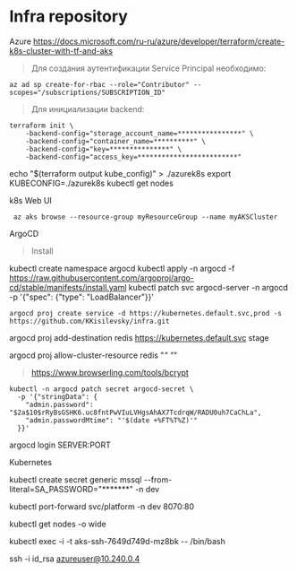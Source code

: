 # Infra repository

Azure https://docs.microsoft.com/ru-ru/azure/developer/terraform/create-k8s-cluster-with-tf-and-aks 

> Для создания аутентификации Service Principal необходимо:
```
az ad sp create-for-rbac --role="Contributor" --scopes="/subscriptions/SUBSCRIPTION_ID"
```

> Для инициализации backend:
```
terraform init \
    -backend-config="storage_account_name=****************" \
    -backend-config="container_name=**********" \
    -backend-config="key=***************" \
    -backend-config="access_key=*************************"
```

echo "$(terraform output kube_config)" > ./azurek8s
export KUBECONFIG=./azurek8s
kubectl get nodes

k8s Web UI 
```
 az aks browse --resource-group myResourceGroup --name myAKSCluster
```


ArgoCD
> Install

kubectl create namespace argocd
kubectl apply -n argocd -f https://raw.githubusercontent.com/argoproj/argo-cd/stable/manifests/install.yaml
kubectl patch svc argocd-server -n argocd -p '{"spec": {"type": "LoadBalancer"}}'
```
argocd proj create service -d https://kubernetes.default.svc,prod -s https://github.com/KKisilevsky/infra.git
```
argocd proj add-destination redis https://kubernetes.default.svc stage

argocd proj allow-cluster-resource redis "*" "*"

> https://www.browserling.com/tools/bcrypt
```
kubectl -n argocd patch secret argocd-secret \
  -p '{"stringData": {
    "admin.password": "$2a$10$rRyBsGSHK6.uc8fntPwVIuLVHgsAhAX7TcdrqW/RADU0uh7CaChLa",
    "admin.passwordMtime": "'$(date +%FT%T%Z)'"
  }}'
```

argocd login SERVER:PORT


Kubernetes

kubectl create secret generic mssql --from-literal=SA_PASSWORD="*******" -n dev

kubectl port-forward svc/platform -n dev 8070:80

kubectl get nodes -o wide

kubectl exec -i -t aks-ssh-7649d749d-mz8bk -- /bin/bash

ssh -i id_rsa azureuser@10.240.0.4
